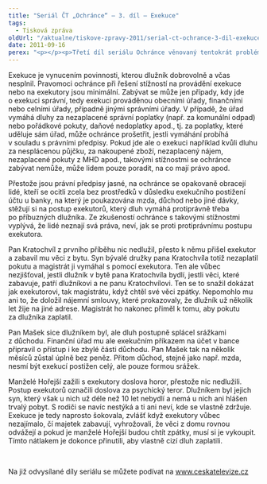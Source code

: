 ```yaml
---
title: "Seriál ČT „Ochránce“ – 3. díl – Exekuce"
tags:
  - Tisková zpráva
oldUrl: "/aktualne/tiskove-zpravy-2011/serial-ct-ochrance-3-dil-exekuce"
date: 2011-09-16
perex: "<p></p><p>Třetí díl seriálu Ochránce věnovaný tentokrát problémům souvisejícím s exekucemi vysílá ČT2 v úterý 20. 9. v 17:20 hod. Reprízu dílu uvidíte na ČT2 ve středu v 9:35 hod.</p>"
---
```


<!-- imported from the old website -->

<p>Exekuce je vynucením povinnosti, kterou dlužník dobrovolně a včas nesplnil. Pravomoci ochránce při řešení stížností na provádění exekuce nebo na exekutory jsou minimální. Zabývat se může jen případy, kdy jde o exekuci správní, tedy exekuci prováděnou obecními úřady, finančními nebo celními úřady, případně jinými správními úřady. V případě, že úřad vymáhá dluhy za nezaplacené správní poplatky (např. za komunální odpad) nebo pořádkové pokuty, daňové nedoplatky apod., tj. za poplatky, které uděluje sám úřad, může ochránce prošetřit, jestli vymáhání probíhá v souladu s právními předpisy. Pokud jde ale o exekuci například kvůli dluhu za nesplácenou půjčku, za nakoupené zboží, nezaplacený nájem, nezaplacené pokuty z MHD apod., takovými stížnostmi se ochránce zabývat nemůže, může lidem pouze poradit, na co mají právo apod. </p><p>Přestože jsou právní předpisy jasné, na ochránce se opakovaně obracejí lidé, kteří se ocitli zcela bez prostředků v důsledku exekučního postižení účtu u banky, na který je poukazována mzda, důchod nebo jiné dávky, stěžují si na postup exekutorů, který dluh vymáhá protiprávně třeba po příbuzných dlužníka. Ze zkušeností ochránce s takovými stížnostmi vyplývá, že lidé neznají svá práva, neví, jak se proti protiprávnímu postupu exekutora.</p><p>Pan Kratochvíl z prvního příběhu nic nedlužil, přesto k němu přišel exekutor a zabavil mu věci z bytu. Syn bývalé družky pana Kratochvíla totiž nezaplatil pokutu a magistrát ji vymáhal s pomocí exekutora. Ten ale vůbec nezjišťoval, jestli dlužník v bytě pana Kratochvíla bydlí, jestli věci, které zabavuje, patří dlužníkovi a ne panu Kratochvílovi. Ten se to snažil dokázat jak exekutorovi, tak magistrátu, když chtěl své věci zpátky. Nepomohlo mu ani to, že doložil nájemní smlouvy, které prokazovaly, že dlužník už několik let žije na jiné adrese. Magistrát ho nakonec přiměl k tomu, aby pokutu za dlužníka zaplatil.</p><p>Pan Mašek sice dlužníkem byl, ale dluh postupně splácel srážkami z důchodu. Finanční úřad mu ale exekučním příkazem na účet v bance připravil o přístup i ke zbylé části důchodu. Pan Mašek tak na několik měsíců zůstal úplně bez peněz. Přitom důchod, stejně jako např. mzda, nesmí být exekucí postižen celý, ale pouze formou srážek. </p><p>Manželé Hořejší zažili s exekutory doslova horor, přestože nic nedlužili. Postup exekutorů označili doslova za psychický teror. Dlužníkem byl jejich syn, který však u nich už déle než 10 let nebydlí a nemá u nich ani hlášen trvalý pobyt. S rodiči se navíc nestýká a ti ani neví, kde se vlastně zdržuje. Exekuce je tedy naprosto šokovala, zvlášť když exekutory vůbec nezajímalo, čí majetek zabavují, vyhrožovali, že věci z domu rovnou odvážejí a pokud je manželé Hořejší budou chtít zpátky, musí si je vykoupit. Tímto nátlakem je dokonce přinutili, aby vlastně cizí dluh zaplatili. </p><p> </p><p>Na již odvysílané díly seriálu se můžete podívat na <a title="Otevření do nového okna" href="http://www.ceskatelevize.cz/" target="_blank">www.ceskatelevize.cz</a> <img alt="" src="https://www.ochrance.cz/typo3/ext/od_linkdesc/icons/external.gif" class="od_linkdesc_icon_external" /></p>
